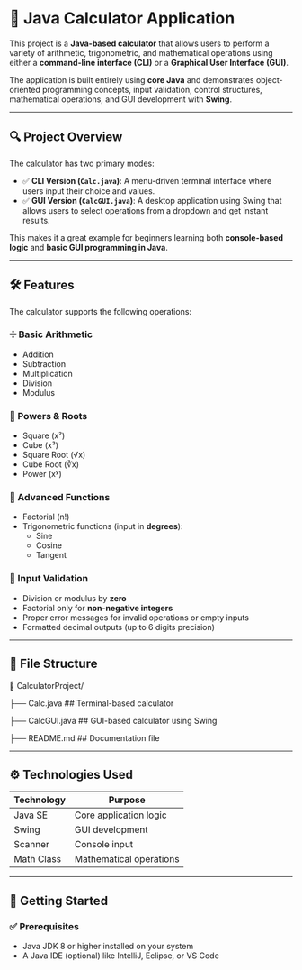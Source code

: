 # 🧮 Java Calculator Application

This project is a **Java-based calculator** that allows users to perform a variety of arithmetic, trigonometric, and mathematical operations using either a **command-line interface (CLI)** or a **Graphical User Interface (GUI)**.

The application is built entirely using **core Java** and demonstrates object-oriented programming concepts, input validation, control structures, mathematical operations, and GUI development with **Swing**.

---

## 🔍 Project Overview

The calculator has two primary modes:

- ✅ **CLI Version (`Calc.java`)**: A menu-driven terminal interface where users input their choice and values.
- ✅ **GUI Version (`CalcGUI.java`)**: A desktop application using Swing that allows users to select operations from a dropdown and get instant results.

This makes it a great example for beginners learning both **console-based logic** and **basic GUI programming in Java**.

---

## 🛠️ Features

The calculator supports the following operations:

### ➗ Basic Arithmetic
- Addition
- Subtraction
- Multiplication
- Division
- Modulus

### 🧮 Powers & Roots
- Square (x²)
- Cube (x³)
- Square Root (√x)
- Cube Root (∛x)
- Power (xʸ)

### 🔁 Advanced Functions
- Factorial (n!)
- Trigonometric functions (input in **degrees**):
  - Sine
  - Cosine
  - Tangent

### 🚨 Input Validation
- Division or modulus by **zero**
- Factorial only for **non-negative integers**
- Proper error messages for invalid operations or empty inputs
- Formatted decimal outputs (up to 6 digits precision)

---

## 📂 File Structure

📁 CalculatorProject/

├── Calc.java ## Terminal-based calculator

├── CalcGUI.java ## GUI-based calculator using Swing

├── README.md ## Documentation file


---

## ⚙️ Technologies Used

| Technology | Purpose                  |
|------------|---------------------------|
| Java SE    | Core application logic    |
| Swing      | GUI development           |
| Scanner    | Console input             |
| Math Class | Mathematical operations   |

---

## 🚀 Getting Started

### ✅ Prerequisites

- Java JDK 8 or higher installed on your system
- A Java IDE (optional) like IntelliJ, Eclipse, or VS Code
